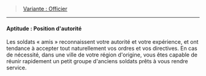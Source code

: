 ﻿---
!SkillItem
Id: background_militaire_hd.md#aptitude--position-dautorité
ParentLink: background_militaire_hd.md#variante--officier
Name: "Aptitude : Position d'autorité"
ParentName: 'Variante : Officier'
NameLevel: 4
Attributes:
  Name: "Aptitude : Position d'autorité"
  Markdown: >+
    #### <!--Name-->Aptitude : Position d'autorité<!--/Name-->


    Les soldats « amis » reconnaissent votre autorité et votre expérience, et ont tendance à accepter tout naturellement vos ordres et vos directives. En cas de nécessité, dans une ville de votre région d'origine, vous êtes capable de réunir rapidement un petit groupe d'anciens soldats prêts à vous rendre service.

  Description: >+
    Les soldats « amis » reconnaissent votre autorité et votre expérience, et ont tendance à accepter tout naturellement vos ordres et vos directives. En cas de nécessité, dans une ville de votre région d'origine, vous êtes capable de réunir rapidement un petit groupe d'anciens soldats prêts à vous rendre service.

AttributesDictionary: >+
  Name: "Aptitude : Position d'autorité"

  Markdown: >+

    #### <!--Name-->Aptitude : Position d'autorité<!--/Name-->





    Les soldats « amis » reconnaissent votre autorité et votre expérience, et ont tendance à accepter tout naturellement vos ordres et vos directives. En cas de nécessité, dans une ville de votre région d'origine, vous êtes capable de réunir rapidement un petit groupe d'anciens soldats prêts à vous rendre service.



  Description: >+

    Les soldats « amis » reconnaissent votre autorité et votre expérience, et ont tendance à accepter tout naturellement vos ordres et vos directives. En cas de nécessité, dans une ville de votre région d'origine, vous êtes capable de réunir rapidement un petit groupe d'anciens soldats prêts à vous rendre service.



Description: >+
  Les soldats « amis » reconnaissent votre autorité et votre expérience, et ont tendance à accepter tout naturellement vos ordres et vos directives. En cas de nécessité, dans une ville de votre région d'origine, vous êtes capable de réunir rapidement un petit groupe d'anciens soldats prêts à vous rendre service.

---
> [Variante : Officier](hd_background_militaire_variante_officier.md)

---

#### Aptitude : Position d'autorité

Les soldats « amis » reconnaissent votre autorité et votre expérience, et ont tendance à accepter tout naturellement vos ordres et vos directives. En cas de nécessité, dans une ville de votre région d'origine, vous êtes capable de réunir rapidement un petit groupe d'anciens soldats prêts à vous rendre service.


